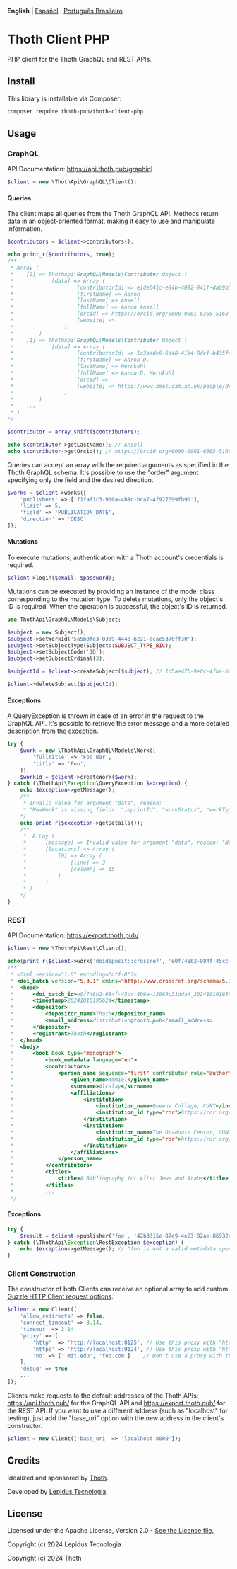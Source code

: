**English** | [Español](/docs/README-es.md) | [Português Brasileiro](/docs/README-pt_BR.md)

# Thoth Client PHP

PHP client for the Thoth GraphQL and REST APIs.

## Install

This library is installable via Composer:

```bash
composer require thoth-pub/thoth-client-php
```

## Usage

### GraphQL

API Documentation: https://api.thoth.pub/graphiql

```php
$client = new \ThothApi\GraphQL\Client();
```

#### Queries

The client maps all queries from the Thoth GraphQL API. Methods return data in an object-oriented format, making it easy to use and manipulate information.

```php
$contributors = $client->contributors();

echo print_r($contributors, true);
/**
 * Array (
 *    [0] => ThothApi\GraphQL\Models\Contributor Object (
 *            [data] => Array (
 *                    [contributorId] => e1de541c-e84b-4092-941f-dab9b5dac865
 *                    [firstName] => Aaron
 *                    [lastName] => Ansell
 *                    [fullName] => Aaron Ansell
 *                    [orcid] => https://orcid.org/0000-0001-6365-5168
 *                    [website] =>
 *                )
 *        )
 *    [1] => ThothApi\GraphQL\Models\Contributor Object (
 *            [data] => Array (
 *                    [contributorId] => 1c3aade6-6d48-41b4-8def-b435f4b43573
 *                    [firstName] => Aaron D.
 *                    [lastName] => Hornkohl
 *                    [fullName] => Aaron D. Hornkohl
 *                    [orcid] =>
 *                    [website] => https://www.ames.cam.ac.uk/people/dr-aaron-d-hornkohl
 *                )
 *        )
 *    ...
 * )
*/

$contributor = array_shift($contributors);

echo $contributor->getLastName(); // Ansell
echo $contributor->getOrcid(); // https://orcid.org/0000-0001-6365-5168
```

Queries can accept an array with the required arguments as specified in the Thoth GraphQL schema. It's possible to use the "order" argument specifying only the field and the desired direction.

```php
$works = $client->works([
    'publishers' => ['71faf1c3-900a-4b8c-bca7-4f927699fb90'],
    'limit' => 5,
    'field' => 'PUBLICATION_DATE',
    'direction' => 'DESC'
]);
```

#### Mutations

To execute mutations, authentication with a Thoth account's credentials is required.

```php
$client->login($email, $password);
```

Mutations can be executed by providing an instance of the model class corresponding to the mutation type. To delete mutations, only the object's ID is required. When the operation is successful, the object's ID is returned.

```php
use ThothApi\GraphQL\Models\Subject;

$subject = new Subject();
$subject->setWorkId('5a5b0fe3-03a9-444b-b221-ecae5370ff30');
$subject->setSubjectType(Subject::SUBJECT_TYPE_BIC);
$subject->setSubjectCode('1D');
$subject->setSubjectOrdinal(3);

$subjectId = $client->createSubject($subject); // 1d5ae47b-9e0c-4fba-b2d4-a3a2cdd8860c

$client->deleteSubject($subjectId);
```

#### Exceptions

A QueryException is thrown in case of an error in the request to the GraphQL API. It's possible to retrieve the error message and a more detailed description from the exception.

```php
try {
    $work = new \ThothApi\GraphQL\Models\Work([
        'fullTitle' => 'Foo Bar',
        'title' => 'Foo',
    ]);
    $workId = $client->createWork($work);
} catch (\ThothApi\Exception\QueryException $exception) {
    echo $exception->getMessage();
    /**
     * Invalid value for argument "data", reason:
     * "NewWork" is missing fields: "imprintId", "workStatus", "workType"
    */
    echo print_r($exception->getDetails());
    /**
     *  Array (
     *      [message] => Invalid value for argument "data", reason: "NewWork" is missing fields: "imprintId", "workStatus", "workType"
     *      [locations] => Array (
     *          [0] => Array (
     *              [line] => 3
     *              [column] => 15
     *          )
     *      )
     * )
    */
}
```

### REST

API Documentation: https://export.thoth.pub/

```php
$client = new \ThothApi\Rest\Client();

echo(print_r($client->work('doideposit::crossref', 'e0f748b2-984f-45cc-8b9e-13989c31dda4'), true));
/**
 * <?xml version="1.0" encoding="utf-8"?>
 * <doi_batch version="5.3.1" xmlns="http://www.crossref.org/schema/5.3.1" xmlns:xsi="http://www.w3.org/2001/XMLSchema-instance" xsi:schemaLocation="http://www.crossref.org/schema/5.3.1 http://www.crossref.org/schemas/crossref5.3.1.xsd" xmlns:ai="http://www.crossref.org/AccessIndicators.xsd" xmlns:jats="http://www.ncbi.nlm.nih.gov/JATS1" xmlns:fr="http://www.crossref.org/fundref.xsd">
 *  <head>
 *      <doi_batch_id>e0f748b2-984f-45cc-8b9e-13989c31dda4_20241010195624</doi_batch_id>
 *      <timestamp>20241010195624</timestamp>
 *      <depositor>
 *          <depositor_name>Thoth</depositor_name>
 *          <email_address>distribution@thoth.pub</email_address>
 *      </depositor>
 *      <registrant>Thoth</registrant>
 *  </head>
 *  <body>
 *      <book book_type="monograph">
 *          <book_metadata language="en">
 *          <contributors>
 *              <person_name sequence="first" contributor_role="author">
 *                  <given_name>Ammiel</given_name>
 *                  <surname>Alcalay</surname>
 *                  <affiliations>
 *                      <institution>
 *                          <institution_name>Queens College, CUNY</institution_name>
 *                          <institution_id type="ror">https://ror.org/03v8adn41</institution_id>
 *                      </institution>
 *                      <institution>
 *                          <institution_name>The Graduate Center, CUNY</institution_name>
 *                          <institution_id type="ror">https://ror.org/00awd9g61</institution_id>
 *                      </institution>
 *                  </affiliations>
 *              </person_name>
 *          </contributors>
 *          <titles>
 *              <title>A Bibliography for After Jews and Arabs</title>
 *          </titles>
 *          ...
 */
```

#### Exceptions

```php
try {
    $result = $client->publisher('foo', '42b3315e-07e9-4e23-92ae-86932e4ef0e3');
} catch (\ThothApi\Exception\RestException $exception) {
    echo $exception->getMessage(); // "foo is not a valid metadata specification"
}
```

### Client Construction

The constructor of both Clients can receive an optional array to add custom [Guzzle HTTP Client request options](https://docs.guzzlephp.org/en/latest/request-options.html).

```php
$client = new Client([
    'allow_redirects' => false,
    'connect_timeout' => 3.14,
    'timeout' => 3.14
    'proxy' => [
        'http'  => 'http://localhost:8125', // Use this proxy with "http"
        'https' => 'http://localhost:9124', // Use this proxy with "https",
        'no' => ['.mit.edu', 'foo.com']    // Don't use a proxy with these
    ],
    'debug' => true
    ...
]);
```

Clients make requests to the default addresses of the Thoth APIs: https://api.thoth.pub/ for the GraphQL API and https://export.thoth.pub/ for the REST API. If you want to use a different address (such as "localhost" for testing), just add the "base_uri" option with the new address in the client's constructor.

```php
$client = new Client(['base_uri' => 'localhost:8000']);
```

## Credits

Idealized and sponsored by  [Thoth](https://thoth.pub/).

Developed by [Lepidus Tecnologia](https://github.com/lepidus).

## License

Licensed under the Apache License, Version 2.0 - [See the License file.](/LICENSE)

Copyright (c) 2024 Lepidus Tecnologia

Copyright (c) 2024 Thoth